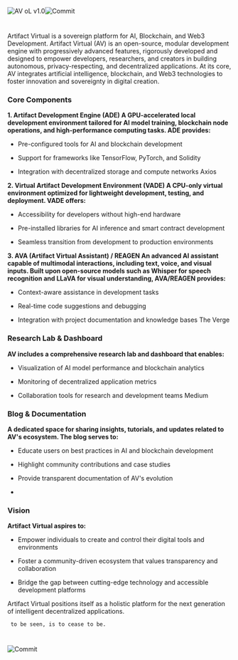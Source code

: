 
![AV oL v1.0](https://img.shields.io/badge/ARTIFACT%20VIRTUAL-000000?style=for-the-badge&labelColor=ffffff&logoColor=000000&color=ffffff)![Commit](https://img.shields.io/badge/AV-000000?style=for-the-badge&logoColor=white&labelColor=000000&color=000000)

#

Artifact Virtual is a sovereign platform for AI, Blockchain, and Web3 Development.
Artifact Virtual (AV) is an open-source, modular development engine with progressively advanced features, rigorously developed and designed to empower developers, researchers, and creators in building autonomous, privacy-respecting, and decentralized applications. At its core, AV integrates artificial intelligence, blockchain, and Web3 technologies to foster innovation and sovereignty in digital creation.

### Core Components
**1. Artifact Development Engine (ADE)
A GPU-accelerated local development environment tailored for AI model training, blockchain node operations, and high-performance computing tasks. ADE provides:**

- Pre-configured tools for AI and blockchain development

- Support for frameworks like TensorFlow, PyTorch, and Solidity

- Integration with decentralized storage and compute networks
Axios

**2. Virtual Artifact Development Environment (VADE)
A CPU-only virtual environment optimized for lightweight development, testing, and deployment. VADE offers:**

- Accessibility for developers without high-end hardware

- Pre-installed libraries for AI inference and smart contract development

- Seamless transition from development to production environments

**3. AVA (Artifact Virtual Assistant) / REAGEN
An advanced AI assistant capable of multimodal interactions, including text, voice, and visual inputs. Built upon open-source models such as Whisper for speech recognition and LLaVA for visual understanding, AVA/REAGEN provides:**

- Context-aware assistance in development tasks

- Real-time code suggestions and debugging

- Integration with project documentation and knowledge bases
The Verge


### Research Lab & Dashboard
**AV includes a comprehensive research lab and dashboard that enables:**

- Visualization of AI model performance and blockchain analytics

- Monitoring of decentralized application metrics

- Collaboration tools for research and development teams
Medium


### Blog & Documentation
**A dedicated space for sharing insights, tutorials, and updates related to AV's ecosystem. The blog serves to:**

- Educate users on best practices in AI and blockchain development

- Highlight community contributions and case studies

- Provide transparent documentation of AV's evolution
- 

### Vision
**Artifact Virtual aspires to:**

- Empower individuals to create and control their digital tools and environments

- Foster a community-driven ecosystem that values transparency and collaboration

- Bridge the gap between cutting-edge technology and accessible development platforms


Artifact Virtual positions itself as a holistic platform for the next generation of intelligent decentralized applications.


     to be seen, is to cease to be.



#
![Commit](https://img.shields.io/badge/COMMIT.-000000?style=for-the-badge&logoColor=white&labelColor=000000&color=000000)

